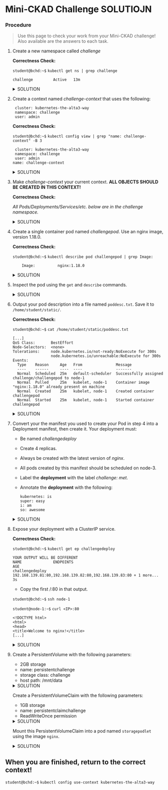 # Mini-CKAD Challenge SOLUTIOJN

### Procedure
>Use this page to check your work from your Mini-CKAD challenge! Also available are the answers to each task.

1. Create a new namespace called *challenge*

   **Correctness Check:**
   
    `student@bchd:~$` `kubectl get ns | grep challenge`
   
    ```
    challenge         Active   13m
    ```
    
    <details>
    <summary>SOLUTION</summary>

    
    `student@bchd:~$` `kubectl create ns challenge` 
    
    </details>
    
0. Create a context named *challenge-context* that uses the following:

        cluster: kubernetes-the-alta3-way
        namespace: challenge
        user: admin

   **Correctness Check:**
   
    `student@bchd:~$` `kubectl config view | grep "name: challenge-context" -B 3`
   
    ```
     cluster: kubernetes-the-alta3-way
     namespace: challenge
     user: admin
    name: challenge-context
    ```
    
    <details>
    <summary>SOLUTION</summary>

    
    `student@bchd:~$` `kubectl config set-context challenge-context --user=admin --namespace=challenge --cluster=kubernetes-the-alta3-way`
    
    </details>

0. Make *challenge-context* your current context. **ALL OBJECTS SHOULD BE CREATED IN THIS CONTEXT!**

   **Correctness Check:**
   
    *All Pods/Deployments/Services/etc. below are in the challenge namespace.*
    
    <details>
    <summary>SOLUTION</summary>

    
    `student@bchd:~$` `kubectl config use-context challenge-context`
    
    </details>
    
0. Create a single container pod named *challengepod*. Use an nginx image, version 1.18.0.


    **Correctness Check:**
   
    `student@bchd:~$` `kubectl describe pod challengepod | grep Image:`
    
    ```
        Image:          nginx:1.18.0
    ```
    
    <details>
    <summary>SOLUTION</summary>
   
    `student@bchd:~$` `kubectl run challengepod --image=nginx:1.18.0`
    
    </details>

0. Inspect the pod using the `get` and `describe` commands.

    <details>
    <summary>SOLUTION</summary>

    `student@bchd:~$` `kubectl get pod challengepod`
    
    `student@bchd:~$` `kubectl describe pod challengepod`
    
    </details>
    
0. Output your pod description into a file named `poddesc.txt`. Save it to `/home/student/static/`.

    **Correctness Check:**
    
    `student@bchd:~$` `cat /home/student/static/poddesc.txt`
    
    ```
    [...]
    QoS Class:       BestEffort
    Node-Selectors:  <none>
    Tolerations:     node.kubernetes.io/not-ready:NoExecute for 300s
                     node.kubernetes.io/unreachable:NoExecute for 300s
    Events:
      Type    Reason     Age   From               Message
      ----    ------     ----  ----               -------
      Normal  Scheduled  25m   default-scheduler  Successfully assigned challenge/challengepod to node-1
      Normal  Pulled     25m   kubelet, node-1    Container image "nginx:1.18.0" already present on machine
      Normal  Created    25m   kubelet, node-1    Created container challengepod
      Normal  Started    25m   kubelet, node-1    Started container challengepod
    ```
    
    <details>
    <summary>SOLUTION</summary>

    `student@bchd:~$` `kubectl describe pod challengepod > /home/student/static/poddesc.txt`
    
    </details>
 
0. Convert your the manifest you used to create your Pod in step 4 into a Deployment manifest, then create it. Your deployment must:
    - Be named *challengedeploy*
    - Create 4 replicas.
    - Always be created with the latest version of *nginx*.
    - All pods created by this manifest should be scheduled on node-3.
    - Label the **deployment** with the label *challenge: met*.
    - Annotate the **deployment** with the following:
    
          kubernetes: is
          super: easy
          i: am
          so: awesome

    <details>
    <summary>SOLUTION</summary>

    
    `student@bchd:~$` `vim deploychallenge.yml`
    
    ```yaml
    apiVersion: apps/v1
    kind: Deployment
    metadata:
      name: challengedeploy
      labels:
        challenge: met
      annotations:
        kubernetes: is
        super: easy
        i: am
        so: awesome
    spec:
      replicas: 4
      selector:
        matchLabels:
          app: nginx
      template:
        metadata:
          labels:
            app: nginx
        spec:
          nodeName: node-3
          containers:
          - name: nginx
            image: nginx:1.14.2
            ports:
            - containerPort: 80
    ```

    `student@bchd:~$` `kubectl apply -f deploychallenge.yml`
    
    </details>
    
0. Expose your deployment with a ClusterIP service.

    **Correctness Check:**
    
    `student@bchd:~$` `kubectl get ep challengedeploy`
    
    ```
    YOUR OUTPUT WILL BE DIFFERENT
    NAME              ENDPOINTS                                                           AGE
    challengedeploy   192.168.139.81:80,192.168.139.82:80,192.168.139.83:80 + 1 more...   3s
    ```
    
    - Copy the first /<IP/>:80 in that output.
    
    `student@bchd:~$` `ssh node-1`
    
    `student@node-1:~$` `curl <IP>:80`
    
    ```
    <!DOCTYPE html>                                                                                                              
    <html>                                                                                                                       
    <head>                                                                                                                       
    <title>Welcome to nginx!</title> 
    [...]
    ```
        
    <details>
    <summary>SOLUTION</summary>

    
    `student@bchd:~$` `kubectl expose deploy challengedeploy`
    
    </details>
     
0. Create a PersistentVolume with the following parameters:
   - 2GB storage
   - name: persistentchallenge
   - storage class: challenge
   - host path: /mnt/data

    <details>
    <summary>SOLUTION</summary>

    
    `student@bchd:~$` `vim PVchallenge.yml`
   
    ```yaml
    apiVersion: v1
    kind: PersistentVolume
    metadata:
      name: persistentchallenge
      labels:
        type: local
    spec:
      storageClassName: challenge
      capacity:
        storage: 2Gi
      accessModes:
        - ReadWriteOnce
      hostPath:
        path: "/mnt/data"
    ```

    `student@bchd:~$` `kubectl apply -f PVchallenge.yml`
    
    </details>
    
    
   Create a PersistentVolumeClaim with the following parameters:
   - 1GB storage
   - name: persistentclaimchallenge
   - ReadWriteOnce permission

    <details>
    <summary>SOLUTION</summary>

    
    `student@bchd:~$` `vim PVCchallenge.yml`

    ```yaml
    apiVersion: v1
    kind: PersistentVolumeClaim
    metadata:
      name: persistentclaimchallenge
    spec:
      storageClassName: challenge
      accessModes:
        - ReadWriteOnce
      resources:
        requests:
          storage: 1Gi
    ```

    `student@bchd:~$` `kubectl apply -f PVCchallenge.yml`
    
    </details>
    
    Mount this PersistentVolumeClaim into a pod named `storagepodlet` using the image `nginx`.

    <details>
    <summary>SOLUTION</summary>

    
    `student@bchd:~$` `vim storagepodlet.yml`

    ```yaml
    apiVersion: v1
    kind: Pod
    metadata:
      name: storagepodlet
    spec:
      containers:
        - name: myfrontend
          image: nginx
          volumeMounts:
          - mountPath: "/var/www/html"
            name: mypd
      volumes:
        - name: mypd
          persistentVolumeClaim:
            claimName: persistentclaimchallenge
    ```

    `student@bchd:~$` `kubectl apply -f storagepodlet.yml`
    
    </details>
    
## When you are finished, return to the correct context!

`student@bchd:~$` `kubectl config use-context kubernetes-the-alta3-way`
